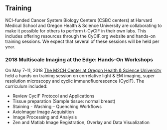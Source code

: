 ## Training

NCI-funded Cancer System Biology Centers (CSBC centers) at Harvard Medical
School and Oregon Health & Science University are collaborating to make it
possible for others to perform t-CyCIF in their own labs. This includes offering
resources through the CyCIF.org website and hands-on training sessions. We
expect that several of these sessions will be held per year.

### 2018 Multiscale Imaging at the Edge: Hands-On Workshops

On May 7-11, 2018
[The M2CH Center at Oregon Health & Science University](https://www.ohsu.edu/xd/education/schools/school-of-medicine/departments/basic-science-departments/biomedical-engineering/spatial-systems-biomedicine/research/M2CH.cfm)
held a hands on training session on correlative light & EM imaging, super
resolution microscopy and cyclic immunofluorescence (CycIF). The curriculum
included:

* Review CycIF Protocol and Applications
* Tissue preparation (Sample tissue: normal breast)
* Staining - Washing – Quenching Workflows
* AxioImager Image Acquisition
* Image Processing and Analysis
* Zen and Matlab Image Registration, Overlay and Data Visualization
